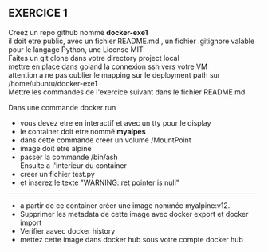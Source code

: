## EXERCICE 1
Creez un repo github nommé **docker-exe1**  
il doit etre public, avec un fichier README.md , un fichier  .gitignore valable pour le langage Python, une License MIT  
Faites un git clone dans votre directory project local   
mettre en place dans goland la connexion ssh vers votre VM   
attention a ne pas oublier le mapping sur le deployment path sur /home/ubuntu/docker-exe1  
Mettre les commandes de l'exercice suivant dans le fichier README.md  

Dans une commande docker run
* vous devez etre en interactif et avec un tty pour le display
* le container doit etre nommé **myalpes** 
* dans cette commande creer un volume /MountPoint
* image doit etre alpine
* passer la commande /bin/ash   
Ensuite a l'interieur du container  
* creer un fichier test.py
* et inserez le texte "WARNING: ret pointer is null"
---
* a partir de ce container créer une image nommée  myalpine:v12.
* Supprimer les metadata de cette image avec docker export et docker import 
* Verifier aavec docker history 
* mettez cette image dans docker hub sous votre compte docker hub



